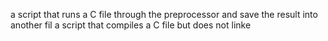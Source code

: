  a script that runs a C file through the preprocessor and save the result into another fil
a script that compiles a C file but does not linke
